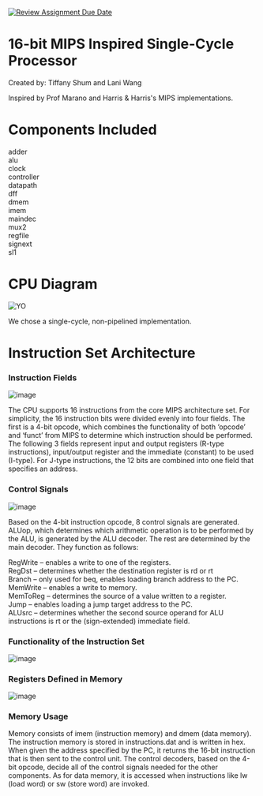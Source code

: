 [![Review Assignment Due Date](https://classroom.github.com/assets/deadline-readme-button-24ddc0f5d75046c5622901739e7c5dd533143b0c8e959d652212380cedb1ea36.svg)](https://classroom.github.com/a/pelSJLGu)
# 16-bit MIPS Inspired Single-Cycle Processor

Created by: Tiffany Shum and Lani Wang

Inspired by Prof Marano and Harris & Harris's MIPS implementations.

# Components Included

adder    
alu    
clock    
controller    
datapath    
dff    
dmem    
imem    
maindec    
mux2    
regfile    
signext    
sl1    

# CPU Diagram

![YO](https://github.com/cooper-union-ece-251-marano/final-project-ece-251-spring-2024-teams-check-in-depressed/assets/112588802/a9e58c3d-66bc-4fc4-b648-a1a811f39b73)

We chose a single-cycle, non-pipelined implementation.

# Instruction Set Architecture

### Instruction Fields
![image](https://github.com/cooper-union-ece-251-marano/final-project-ece-251-spring-2024-teams-check-in-depressed/assets/112588802/d59c6c4c-1201-4ab5-9c82-6a7d03d4acb3)

The CPU supports 16 instructions from the core MIPS architecture set. For simplicity, the 16 instruction bits were divided evenly into four fields. The first is a 4-bit opcode, which combines the functionality of both ‘opcode’ and ‘funct’ from MIPS to determine which instruction should be performed. The following 3 fields represent input and output registers (R-type instructions), input/output register and the immediate (constant) to be used (I-type). For J-type instructions, the 12 bits are combined into one field that specifies an address. 

### Control Signals
![image](https://github.com/cooper-union-ece-251-marano/final-project-ece-251-spring-2024-teams-check-in-depressed/assets/112588802/923dd88c-9517-49b6-8b1c-97e46a853cd2)

Based on the 4-bit instruction opcode, 8 control signals are generated. ALUop, which determines which arithmetic operation is to be performed by the ALU, is generated by the ALU decoder. The rest are determined by the main decoder. They function as follows:

RegWrite – enables a write to one of the registers.  
RegDst – determines whether the destination register is rd or rt    
Branch – only used for beq, enables loading branch address to the PC.    
MemWrite – enables a write to memory.    
MemToReg – determines the source of a value written to a register.    
Jump – enables loading a jump target address to the PC.    
ALUsrc – determines whether the second source operand for ALU instructions is rt or the (sign-extended) immediate field.    

### Functionality of the Instruction Set
![image](https://github.com/cooper-union-ece-251-marano/final-project-ece-251-spring-2024-teams-check-in-depressed/assets/112588802/590de25a-cdc4-4b7a-9beb-e6bf4a4ced21)

### Registers Defined in Memory
![image](https://github.com/cooper-union-ece-251-marano/final-project-ece-251-spring-2024-teams-check-in-depressed/assets/112588802/a3cda7dd-89ac-4013-91d5-6b8c38dbc160)

### Memory Usage

Memory consists of imem (instruction memory) and dmem (data memory). The instruction memory is stored in instructions.dat and is written in hex. When given the address specified by the PC, it returns the 16-bit instruction that is then sent to the control unit. The control decoders, based on the 4-bit opcode, decide all of the control signals needed for the other components. As for data memory, it is accessed when instructions like lw (load word) or sw (store word) are invoked.



